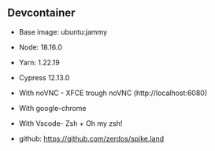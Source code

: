 ## Devcontainer

- Base image: ubuntu:jammy
- Node: 18.16.0
- Yarn: 1.22.19
- Cypress 12.13.0
- With noVNC - XFCE trough noVNC (http://localhost:6080)
- With google-chrome
- With Vscode- Zsh + Oh my zsh!

- github: https://github.com/zerdos/spike.land
